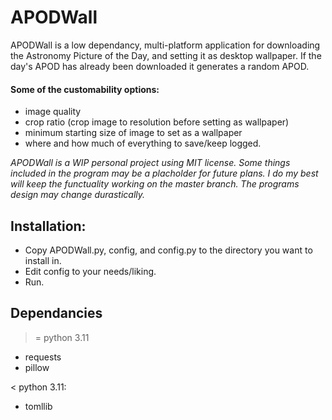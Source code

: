 # APODWall
APODWall is a low dependancy, multi-platform application for downloading the Astronomy Picture of the Day, and setting it as desktop wallpaper. If the day's APOD has already been downloaded it generates a random APOD.

#### **Some of the customability options:**
+ image quality
+ crop ratio (crop image to resolution before setting as wallpaper)
+ minimum starting size of image to set as a wallpaper
+ where and how much of everything to save/keep logged.

*APODWall is a WIP personal project using MIT license. Some things included in the program may be a placholder for future plans. I do my best will keep the functuality working on the master branch. The programs design may change durastically.*

## **Installation:**
+ Copy APODWall.py, config, and config.py to the directory you want to install in.
+ Edit config to your needs/liking.
+ Run.

## **Dependancies**
>= python 3.11
+ requests
+ pillow

< python 3.11:
+ tomllib


